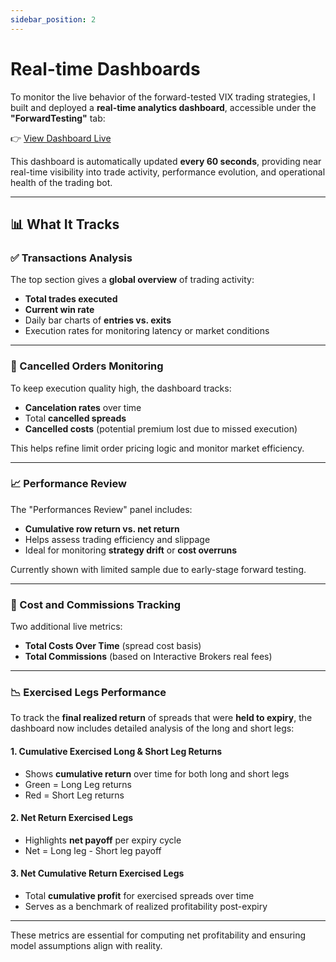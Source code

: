 ```yaml
---
sidebar_position: 2
---
```


# Real-time Dashboards

To monitor the live behavior of the forward-tested VIX trading strategies, I built and deployed a **real-time analytics dashboard**, accessible under the **"ForwardTesting"** tab:

👉 [View Dashboard Live](https://vix-trading-strategy.vercel.app/performances)

This dashboard is automatically updated **every 60 seconds**, providing near real-time visibility into trade activity, performance evolution, and operational health of the trading bot.

---

## 📊 What It Tracks

### ✅ Transactions Analysis

The top section gives a **global overview** of trading activity:
- **Total trades executed**
- **Current win rate**
- Daily bar charts of **entries vs. exits**
- Execution rates for monitoring latency or market conditions

---

### 🔄 Cancelled Orders Monitoring

To keep execution quality high, the dashboard tracks:
- **Cancelation rates** over time
- Total **cancelled spreads**
- **Cancelled costs** (potential premium lost due to missed execution)

This helps refine limit order pricing logic and monitor market efficiency.

---

### 📈 Performance Review

The "Performances Review" panel includes:
- **Cumulative row return vs. net return**
- Helps assess trading efficiency and slippage
- Ideal for monitoring **strategy drift** or **cost overruns**

Currently shown with limited sample due to early-stage forward testing.

---

### 💸 Cost and Commissions Tracking

Two additional live metrics:
- **Total Costs Over Time** (spread cost basis)
- **Total Commissions** (based on Interactive Brokers real fees)

---

### 📉 Exercised Legs Performance

To track the **final realized return** of spreads that were **held to expiry**, the dashboard now includes detailed analysis of the long and short legs:

#### 1. Cumulative Exercised Long & Short Leg Returns
- Shows **cumulative return** over time for both long and short legs
- Green = Long Leg returns
- Red = Short Leg returns

#### 2. Net Return Exercised Legs
- Highlights **net payoff** per expiry cycle
- Net = Long leg - Short leg payoff

#### 3. Net Cumulative Return Exercised Legs
- Total **cumulative profit** for exercised spreads over time
- Serves as a benchmark of realized profitability post-expiry

---

These metrics are essential for computing net profitability and ensuring model assumptions align with reality.